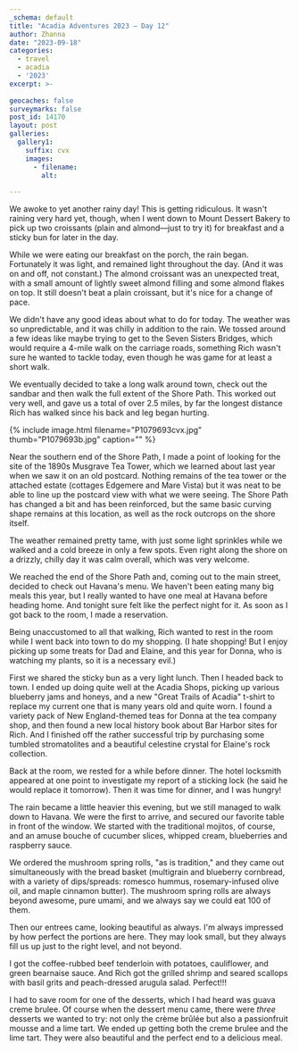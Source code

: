 ```yaml
---
_schema: default
title: "Acadia Adventures 2023 – Day 12"
author: Zhanna
date: "2023-09-18"
categories: 
  - travel
  - acadia
  - '2023'
excerpt: >-
  
geocaches: false
surveymarks: false
post_id: 14170
layout: post
galleries:
  gallery1:
    suffix: cvx
    images:
      - filename: 
        alt:
    
---
```


<!-- ## Shore Path/Musgrave Tea Tower
https://swhpl.digitalarchive.us/items/show/7410
https://swhpl.digitalarchive.us/items/show/9149 -->


We awoke to yet another rainy day! This is getting ridiculous. It wasn't raining very hard yet, though, when I went down to Mount Dessert Bakery to pick up two croissants (plain and almond—just to try it) for breakfast and a sticky bun for later in the day.

While we were eating our breakfast on the porch, the rain began. Fortunately it was light, and remained light throughout the day. (And it was on and off, not constant.) The almond croissant was an unexpected treat, with a small amount of lightly sweet almond filling and some almond flakes on top. It still doesn't beat a plain croissant, but it's nice for a change of pace.

We didn't have any good ideas about what to do for today. The weather was so unpredictable, and it was chilly in addition to the rain. We tossed around a few ideas like maybe trying to get to the Seven Sisters Bridges, which would require a 4-mile walk on the carriage roads, something Rich wasn't sure he wanted to tackle today, even though he was game for at least a short walk. 

We eventually decided to take a long walk around town, check out the sandbar and then walk the full extent of the Shore Path. This worked out very well, and gave us a total of over 2.5 miles, by far the longest distance Rich has walked since his back and leg began hurting. 

{% include image.html filename="P1079693cvx.jpg" thumb="P1079693b.jpg" caption="" %}

Near the southern end of the Shore Path, I made a point of looking for the site of the 1890s Musgrave Tea Tower, which we learned about last year when we saw it on an old postcard. Nothing remains of the tea tower or the attached estate (cottages Edgemere and Mare Vista) but it was neat to be able to line up the postcard view with what we were seeing. The Shore Path has changed a bit and has been reinforced, but the same basic curving shape remains at this location, as well as the rock outcrops on the shore itself.

The weather remained pretty tame, with just some light sprinkles while we walked and a cold breeze in only a few spots. Even right along the shore on a drizzly, chilly day it was calm overall, which was very welcome.

We reached the end of the Shore Path and, coming out to the main street, decided to check out Havana's menu. We haven't been eating many big meals this year, but I really wanted to have one meal at Havana before heading home. And tonight sure felt like the perfect night for it.  As soon as I got back to the room, I made a reservation.

Being unaccustomed to all that walking, Rich wanted to rest in the room while I went back into town to do my shopping. (I hate shopping! But I enjoy picking up some treats for Dad and Elaine, and this year for Donna, who is watching my plants, so it is a necessary evil.) 

First we shared the sticky bun as a very light lunch. Then I headed back to town. I ended up doing quite well at the Acadia Shops, picking up various blueberry jams and honeys, and a new "Great Trails of Acadia" t-shirt to replace my current one that is many years old and quite worn. I found a variety pack of New England-themed teas for Donna at the tea company shop, and then found a new local history book about Bar Harbor sites for Rich. And I finished off the rather successful trip by purchasing some tumbled stromatolites and a beautiful celestine crystal for Elaine's rock collection.

Back at the room, we rested for a while before dinner. The hotel locksmith appeared at one point to investigate my report of a sticking lock (he said he would replace it tomorrow). Then it was time for dinner, and I was hungry!

The rain became a little heavier this evening, but we still managed to walk down to Havana. We were the first to arrive, and secured our favorite table in front of the window. We started with the traditional mojitos, of course, and an amuse bouche of cucumber slices, whipped cream, blueberries and raspberry sauce.

We ordered the mushroom spring rolls, "as is tradition," and they came out simultaneously with the bread basket (multigrain and blueberry cornbread, with a variety of dips/spreads: romesco hummus, rosemary-infused olive oil, and maple cinnamon butter). The mushroom spring rolls are always beyond awesome, pure umami, and we always say we could eat 100 of them.

Then our entrees came, looking beautiful as always. I'm always impressed by how perfect the portions are here. They may look small, but they always fill us up just to the right level, and not beyond. 

I got the coffee-rubbed beef tenderloin with potatoes, cauliflower, and green bearnaise sauce. And Rich got the grilled shrimp and seared scallops with basil grits and peach-dressed arugula salad. Perfect!!! 

I had to save room for one of the desserts, which I had heard was guava creme brulee. Of course when the dessert menu came, there were _three_ desserts we wanted to try: not only the crème brûlée but also a passionfruit mousse and a lime tart. We ended up getting both the creme brulee and the lime tart. They were also beautiful and the perfect end to a delicious meal.

